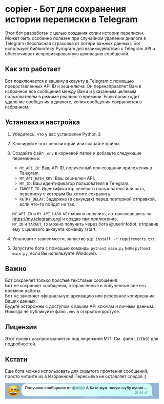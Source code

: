# copier - Бот для сохранения истории переписки в Telegram


Этот бот разработан с целью создания копии истории переписки. Может быть особенно полезен при случайном удалении диалога в Telegram (безопасная страховка от потери важных данных). Бот использует библиотеку Pyrogram для взаимодействия с Telegram API и обеспечивает испровизированную архивацию сообщений.

## Как это работает

Бот подключается к вашему аккаунту в Telegram с помощью предоставленных API ID и хеш-ключа. Он перенаправляет Вам в избранное все сообщения между Вами и указанным целевым пользователем в режиме реального времени. Если происходит удаление сообщения в диалоге, копия сообщения сохраняется в избранном.
## Установка и настройка

1. Убедитесь, что у вас установлен Python 3.
2. Клонируйте этот репозиторий или скачайте файлы.
3. Создайте файл `.env` в корневой папке и добавьте следующие переменные:
    - `MY_API_ID`: Ваш API ID, полученный при создании приложения в Telegram.
    - `MY_API_HASH_KEY`: Ваш хеш-ключ API.
    - `MY_ID`: Ваш идентификатор пользователя в Telegram.
    - `TARGET_ID`: Идентификатор целевого пользователя или чата, переписку с которым Вы хотите сохранить.
    - `RETRY_DELAY`: Задержка (в секундах) перед повторной отправкой, если что-то пойдет не так.

    `MY_API_ID` и `MY_API_HASH_KEY` можно получить, авторизовавшись на https://my.telegram.org/ и создав там приложение.<br>
    `MY_ID` и `TARGET_ID` можно получить через бота @userinfobot, отправив ему с целевого аккаунта команду /start.
   
5. Установите зависимости, запустив `pip install -r requirements.txt`.
6. Запустите бота с помощью команды `python3 main.py` (или `python3 main.py`, если Вы используете Windows).

## Важно

Бот сохраняет только простые текстовые сообщения.<br>
Бот не сохраняет сообщения, отправленные и полученные вне его времени работы.<br>
Бот не заменяет официальную архивацию или резервное копирование Ваших данных.<br>
Будьте осторожны с доступом к вашим API ключам и личным данным.<br>
Никогда не публикуйте файл `.env` в открытом доступе.

## Лицензия

Этот проект распространяется под лицензией MIT. См. файл `LICENSE` для подробностей.

## Кстати

Еще бота можно использовать для скрытого прочтения сообщений, просто читайте их в Избранном! Пересылка не оставляет следов :)<br>

![Упс, тут был скриншот. Но ничего, он также добавлен в код example.png](https://github.com/twsomt/copier/blob/main/example.png)


